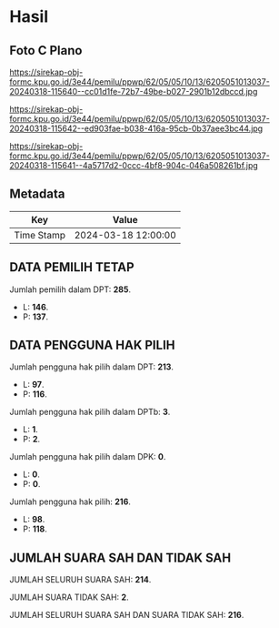 # Hasil

## Foto C Plano

https://sirekap-obj-formc.kpu.go.id/3e44/pemilu/ppwp/62/05/05/10/13/6205051013037-20240318-115640--cc01d1fe-72b7-49be-b027-2901b12dbccd.jpg

https://sirekap-obj-formc.kpu.go.id/3e44/pemilu/ppwp/62/05/05/10/13/6205051013037-20240318-115642--ed903fae-b038-416a-95cb-0b37aee3bc44.jpg

https://sirekap-obj-formc.kpu.go.id/3e44/pemilu/ppwp/62/05/05/10/13/6205051013037-20240318-115641--4a5717d2-0ccc-4bf8-904c-046a508261bf.jpg


## Metadata

| Key        | Value               |
| ---------- | ------------------- |
| Time Stamp | 2024-03-18 12:00:00 |


## DATA PEMILIH TETAP

Jumlah pemilih dalam DPT: **285**.
 * L: **146**.
 * P: **137**.

## DATA PENGGUNA HAK PILIH

Jumlah pengguna hak pilih dalam DPT: **213**.
 * L: **97**.
 * P: **116**.

Jumlah pengguna hak pilih dalam DPTb: **3**.
 * L: **1**.
 * P: **2**.

Jumlah pengguna hak pilih dalam DPK: **0**.
 * L: **0**.
 * P: **0**.

Jumlah pengguna hak pilih: **216**.
 * L: **98**.
 * P: **118**.

## JUMLAH SUARA SAH DAN TIDAK SAH

JUMLAH SELURUH SUARA SAH: **214**.

JUMLAH SUARA TIDAK SAH: **2**.

JUMLAH SELURUH SUARA SAH DAN SUARA TIDAK SAH: **216**.


